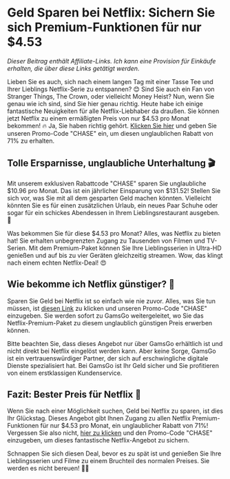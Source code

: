 # Geld Sparen bei Netflix: Sichern Sie sich Premium-Funktionen für nur $4.53

*Dieser Beitrag enthält Affiliate-Links. Ich kann eine Provision für Einkäufe erhalten, die über diese Links getätigt werden.*

Lieben Sie es auch, sich nach einem langen Tag mit einer Tasse Tee und Ihrer Lieblings Netflix-Serie zu entspannen? 😊 Sind Sie auch ein Fan von Stranger Things, The Crown, oder vielleicht Money Heist? Nun, wenn Sie genau wie ich sind, sind Sie hier genau richtig. Heute habe ich einige fantastische Neuigkeiten für alle Netflix-Liebhaber da draußen. Sie können jetzt Netflix zu einem ermäßigten Preis von nur $4.53 pro Monat bekommen! 🔥 Ja, Sie haben richtig gehört. [Klicken Sie hier](https://www.gamsgo.com/partner/ykeX7B) und geben Sie unseren Promo-Code "CHASE" ein, um diesen unglaublichen Rabatt von 71% zu erhalten.

## Tolle Ersparnisse, unglaubliche Unterhaltung 🎬

Mit unserem exklusiven Rabattcode "CHASE" sparen Sie unglaubliche $10.96 pro Monat. Das ist ein jährlicher Einsparung von $131.52! Stellen Sie sich vor, was Sie mit all dem gesparten Geld machen könnten. Vielleicht könnten Sie es für einen zusätzlichen Urlaub, ein neues Paar Schuhe oder sogar für ein schickes Abendessen in Ihrem Lieblingsrestaurant ausgeben. 💸

Was bekommen Sie für diese $4.53 pro Monat? Alles, was Netflix zu bieten hat! Sie erhalten unbegrenzten Zugang zu Tausenden von Filmen und TV-Serien. Mit dem Premium-Paket können Sie Ihre Lieblingsserien in Ultra-HD genießen und auf bis zu vier Geräten gleichzeitig streamen. Wow, das klingt nach einem echten Netflix-Deal! 😍

## Wie bekomme ich Netflix günstiger? 🤔

Sparen Sie Geld bei Netflix ist so einfach wie nie zuvor. Alles, was Sie tun müssen, ist [diesen Link](https://www.gamsgo.com/partner/ykeX7B) zu klicken und unseren Promo-Code "CHASE" einzugeben. Sie werden sofort zu GamsGo weitergeleitet, wo Sie das Netflix-Premium-Paket zu diesem unglaublich günstigen Preis erwerben können.

Bitte beachten Sie, dass dieses Angebot nur über GamsGo erhältlich ist und nicht direkt bei Netflix eingelöst werden kann. Aber keine Sorge, GamsGo ist ein vertrauenswürdiger Partner, der sich auf erschwingliche digitale Dienste spezialisiert hat. Bei GamsGo ist Ihr Geld sicher und Sie profitieren von einem erstklassigen Kundenservice.

## Fazit: Bester Preis für Netflix 🎉

Wenn Sie nach einer Möglichkeit suchen, Geld bei Netflix zu sparen, ist dies Ihr Glückstag. Dieses Angebot gibt Ihnen Zugang zu allen Netflix Premium-Funktionen für nur $4.53 pro Monat, ein unglaublicher Rabatt von 71%! Vergessen Sie also nicht, [hier zu klicken](https://www.gamsgo.com/partner/ykeX7B) und den Promo-Code "CHASE" einzugeben, um dieses fantastische Netflix-Angebot zu sichern.

Schnappen Sie sich diesen Deal, bevor es zu spät ist und genießen Sie Ihre Lieblingsserien und Filme zu einem Bruchteil des normalen Preises. Sie werden es nicht bereuen! 🍿👀